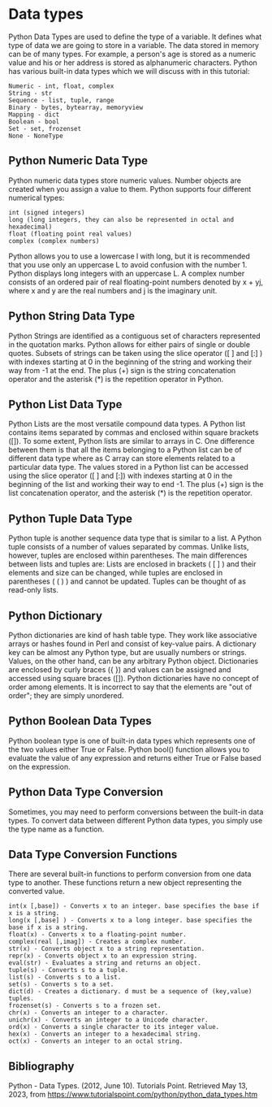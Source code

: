 # Data types

Python Data Types are used to define the type of a variable. It defines what type of data we are going to store in a variable. The data stored in memory can be of many types. For example, a person's age is stored as a numeric value and his or her address is stored as alphanumeric characters. Python has various built-in data types which we will discuss with in this tutorial:

    Numeric - int, float, complex
    String - str
    Sequence - list, tuple, range
    Binary - bytes, bytearray, memoryview
    Mapping - dict
    Boolean - bool
    Set - set, frozenset
    None - NoneType

## Python Numeric Data Type

Python numeric data types store numeric values. Number objects are created when you assign a value to them. Python supports four different numerical types:

    int (signed integers)
    long (long integers, they can also be represented in octal and hexadecimal)
    float (floating point real values)
    complex (complex numbers)

Python allows you to use a lowercase l with long, but it is recommended that you use only an uppercase L to avoid confusion with the number 1. Python displays long integers with an uppercase L. A complex number consists of an ordered pair of real floating-point numbers denoted by x + yj, where x and y are the real numbers and j is the imaginary unit.

## Python String Data Type

Python Strings are identified as a contiguous set of characters represented in the quotation marks. Python allows for either pairs of single or double quotes. Subsets of strings can be taken using the slice operator ([ ] and [:] ) with indexes starting at 0 in the beginning of the string and working their way from -1 at the end. The plus (+) sign is the string concatenation operator and the asterisk (*) is the repetition operator in Python.

## Python List Data Type

Python Lists are the most versatile compound data types. A Python list contains items separated by commas and enclosed within square brackets ([]). To some extent, Python lists are similar to arrays in C. One difference between them is that all the items belonging to a Python list can be of different data type where as C array can store elements related to a particular data type. The values stored in a Python list can be accessed using the slice operator ([ ] and [:]) with indexes starting at 0 in the beginning of the list and working their way to end -1. The plus (+) sign is the list concatenation operator, and the asterisk (*) is the repetition operator.

## Python Tuple Data Type

Python tuple is another sequence data type that is similar to a list. A Python tuple consists of a number of values separated by commas. Unlike lists, however, tuples are enclosed within parentheses. The main differences between lists and tuples are: Lists are enclosed in brackets ( [ ] ) and their elements and size can be changed, while tuples are enclosed in parentheses ( ( ) ) and cannot be updated. Tuples can be thought of as read-only lists.

## Python Dictionary

Python dictionaries are kind of hash table type. They work like associative arrays or hashes found in Perl and consist of key-value pairs. A dictionary key can be almost any Python type, but are usually numbers or strings. Values, on the other hand, can be any arbitrary Python object. Dictionaries are enclosed by curly braces ({ }) and values can be assigned and accessed using square braces ([]). Python dictionaries have no concept of order among elements. It is incorrect to say that the elements are "out of order"; they are simply unordered.

## Python Boolean Data Types

Python boolean type is one of built-in data types which represents one of the two values either True or False. Python bool() function allows you to evaluate the value of any expression and returns either True or False based on the expression.

## Python Data Type Conversion

Sometimes, you may need to perform conversions between the built-in data types. To convert data between different Python data types, you simply use the type name as a function.

## Data Type Conversion Functions

There are several built-in functions to perform conversion from one data type to another. These functions return a new object representing the converted value.

    int(x [,base]) - Converts x to an integer. base specifies the base if x is a string.
    long(x [,base] ) - Converts x to a long integer. base specifies the base if x is a string.
    float(x) - Converts x to a floating-point number.
    complex(real [,imag]) - Creates a complex number.
    str(x) - Converts object x to a string representation.
    repr(x) - Converts object x to an expression string.
    eval(str) - Evaluates a string and returns an object.
    tuple(s) - Converts s to a tuple.
    list(s) - Converts s to a list.
    set(s) - Converts s to a set.
    dict(d) - Creates a dictionary. d must be a sequence of (key,value) tuples.
    frozenset(s) - Converts s to a frozen set.
    chr(x) - Converts an integer to a character.
    unichr(x) - Converts an integer to a Unicode character.
    ord(x) - Converts a single character to its integer value.
    hex(x) - Converts an integer to a hexadecimal string.
    oct(x) - Converts an integer to an octal string.

## Bibliography

Python - Data Types. (2012, June 10). Tutorials Point. Retrieved May 13, 2023, from https://www.tutorialspoint.com/python/python_data_types.htm